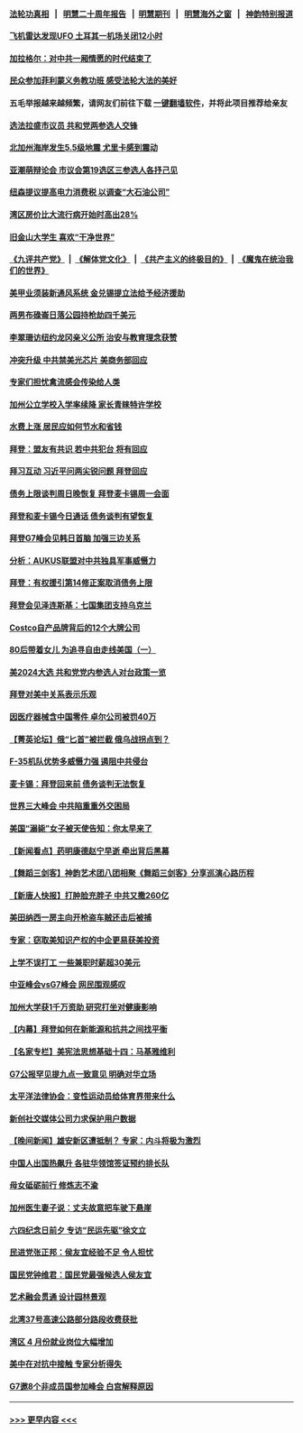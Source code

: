 #### [法轮功真相](https://github.com/gfw-breaker/truth/blob/master/README.md?t=0) &nbsp;&nbsp;|&nbsp;&nbsp; [明慧二十周年报告](https://github.com/gfw-breaker/mh-reports/blob/master/README.md?t=0) &nbsp;&nbsp;|&nbsp;&nbsp;[明慧期刊](https://github.com/gfw-breaker/mh-qikan) &nbsp;&nbsp;|&nbsp;&nbsp; [明慧海外之窗](https://github.com/gfw-breaker/mh-news/blob/master/README.md?t=0) &nbsp;&nbsp;|&nbsp;&nbsp; [神韵特别报道](https://github.com/gfw-breaker/mh-news/blob/master/shenyun.md?t=0)
#### [飞机雷达发现UFO 土耳其一机场关闭12小时](../pages/nsc412/n14001713.md?t=05221843) 
#### [加拉格尔：对中共一厢情愿的时代结束了](../pages/nsc412/n14001379.md?t=05221843) 
#### [民众参加菲利蒙义务教功班 感受法轮大法的美好](../pages/nsc412/n14001633.md?t=05221843) 
#### 五毛举报越来越频繁，请网友们前往下载 [一键翻墙软件](https://github.com/gfw-breaker/ssr-accounts)，并将此项目推荐给亲友
#### [选法拉盛市议员 共和党两参选人交锋](../pages/nsc412/n14001608.md?t=05221843) 
#### [北加州海岸发生5.5级地震 尤里卡感到震动](../pages/nsc412/n14001628.md?t=05221843) 
#### [亚潮萌辩论会 市议会第19选区三参选人各抒己见](../pages/nsc412/n14001606.md?t=05221843) 
#### [纽森提议提高电力消费税 以调查“大石油公司”](../pages/nsc412/n14001623.md?t=05221843) 
#### [湾区房价比大流行病开始时高出28%](../pages/nsc412/n14001620.md?t=05221843) 
#### [旧金山大学生 喜欢“干净世界”](../pages/nsc412/n14001603.md?t=05221843) 
#### [《九评共产党》](https://github.com/begood0513/9ping.md/blob/master/README.md) &nbsp;|&nbsp; [《解体党文化》](../../../../jtdwh.md/blob/master/README.md)  &nbsp;|&nbsp; [《共产主义的终极目的》](../../../../gczydzjmd.md/blob/master/README.md) &nbsp;|&nbsp; [《魔鬼在统治我们的世界》](../../../../mgztzwmdsj.md/blob/master/README.md) 
#### [美甲业须装新通风系统 金兑锡提立法给予经济援助](../pages/nsc412/n14001550.md?t=05221843) 
#### [两男布碌崙日落公园持枪劫四千美元](../pages/nsc412/n14001568.md?t=05221843) 
#### [李翠珊访纽约龙冈亲义公所 治安与教育理念获赞](../pages/nsc412/n14001545.md?t=05221843) 
#### [冲突升级 中共禁美光芯片 美商务部回应](../pages/nsc412/n14001387.md?t=05221843) 
#### [专家们担忧禽流感会传染给人类](../pages/nsc412/n14001453.md?t=05221843) 
#### [加州公立学校入学率续降 家长青睐特许学校](../pages/nsc412/n14001524.md?t=05221843) 
#### [水费上涨 居民应如何节水和省钱](../pages/nsc412/n14001507.md?t=05221843) 
#### [拜登：盟友有共识 若中共犯台 将有回应](../pages/nsc412/n14001419.md?t=05221843) 
#### [拜习互动 习近平问两尖锐问题 拜登回应](../pages/nsc412/n14001392.md?t=05221843) 
#### [债务上限谈判周日晚恢复 拜登麦卡锡周一会面](../pages/nsc412/n14001385.md?t=05221843) 
#### [拜登和麦卡锡今日通话 债务谈判有望恢复](../pages/nsc412/n14001362.md?t=05221843) 
#### [拜登G7峰会见韩日首脑 加强三边关系](../pages/nsc412/n14001305.md?t=05221843) 
#### [分析：AUKUS联盟对中共独具军事威慑力](../pages/nsc412/n13998385.md?t=05221843) 
#### [拜登：有权援引第14修正案取消债务上限](../pages/nsc412/n14001376.md?t=05221843) 
#### [拜登会见泽连斯基：七国集团支持乌克兰](../pages/nsc412/n14001266.md?t=05221843) 
#### [Costco自产品牌背后的12个大牌公司](../pages/nsc412/n13999358.md?t=05221843) 
#### [80后带着女儿 为追寻自由走线美国（一）](../pages/nsc412/n14000802.md?t=05221843) 
#### [美2024大选 共和党党内参选人对台政策一览](../pages/nsc412/n14000508.md?t=05221843) 
#### [拜登对美中关系表示乐观](../pages/nsc412/n14001337.md?t=05221843) 
#### [因医疗器械含中国零件 卓尔公司被罚40万](../pages/nsc412/n14000672.md?t=05221843) 
#### [【菁英论坛】俄“匕首”被拦截 俄乌战拐点到？](../pages/nsc412/n14001028.md?t=05221843) 
#### [F-35机队优势多威慑力强 遏阻中共侵台](../pages/nsc412/n13986201.md?t=05221843) 
#### [麦卡锡：拜登回来前 债务谈判无法恢复](../pages/nsc412/n14001034.md?t=05221843) 
#### [世界三大峰会 中共陷重重外交困局](../pages/nsc412/n14001053.md?t=05221843) 
#### [美国“溺毙”女子被天使告知：你太早来了](../pages/nsc412/n14001139.md?t=05221843) 
#### [【新闻看点】药明康德赵宁早逝 牵出背后黑幕](../pages/nsc412/n14001061.md?t=05221843) 
#### [【舞蹈三剑客】神韵艺术团八团相聚《舞蹈三剑客》分享巡演心路历程](../pages/nsc412/n14001085.md?t=05221843) 
#### [【新唐人快报】打肿脸充胖子 中共又撒260亿](../pages/nsc412/n14000576.md?t=05221843) 
#### [美田纳西一房主向开枪盗车贼还击后被捕](../pages/nsc412/n14001047.md?t=05221843) 
#### [专家：窃取美知识产权的中企更易获美投资](../pages/nsc412/n14001024.md?t=05221843) 
#### [上学不误打工 一些兼职时薪超30美元](../pages/nsc412/n14001027.md?t=05221843) 
#### [中亚峰会vsG7峰会 网民围观感叹](../pages/nsc412/n14000885.md?t=05221843) 
#### [加州大学获1千万资助 研究打坐对健康影响](../pages/nsc412/n14001025.md?t=05221843) 
#### [【内幕】拜登如何在新能源和抗共之间找平衡](../pages/nsc412/n14001007.md?t=05221843) 
#### [【名家专栏】美宪法思想基础十四：马基雅维利](../pages/nsc412/n14000332.md?t=05221843) 
#### [G7公报罕见提九点一致意见 明确对华立场](../pages/nsc412/n14000957.md?t=05221843) 
#### [太平洋法律协会：变性运动员给体育界带来什么](../pages/nsc412/n14000814.md?t=05221843) 
#### [新创社交媒体公司力求保护用户数据](../pages/nsc412/n14000943.md?t=05221843) 
#### [【晚间新闻】雄安新区遭抵制？ 专家：内斗将极为激烈](../pages/nsc412/n14000812.md?t=05221843) 
#### [中国人出国热飙升 各驻华领馆签证预约排长队](../pages/nsc412/n14000801.md?t=05221843) 
#### [母女砥砺前行 修炼志不渝](../pages/nsc412/n14000830.md?t=05221843) 
#### [加州医生妻子说：丈夫故意把车驶下悬崖](../pages/nsc412/n14000822.md?t=05221843) 
#### [六四纪念日前夕 专访“民运先驱”徐文立](../pages/nsc412/n14000803.md?t=05221843) 
#### [民进党张正邦：侯友宜经验不足 令人担忧](../pages/nsc412/n14000808.md?t=05221843) 
#### [国民党钟维君：国民党最强候选人侯友宜](../pages/nsc412/n14000805.md?t=05221843) 
#### [艺术融会贯通 设计园林景观](../pages/nsc412/n14000763.md?t=05221843) 
#### [北湾37号高速公路部分路段收费获批](../pages/nsc412/n14000759.md?t=05221843) 
#### [湾区 4 月份就业岗位大幅增加](../pages/nsc412/n14000744.md?t=05221843) 
#### [美中在对抗中接触 专家分析得失](../pages/nsc412/n13999972.md?t=05221843) 
#### [G7邀8个非成员国参加峰会 白宫解释原因](../pages/nsc412/n14000696.md?t=05221843) 

----
#### [ >>> 更早内容 <<< ](../indexes/nsc412-earlier.md)
